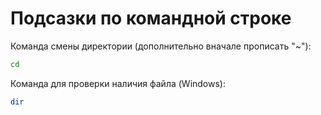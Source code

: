 # Подсазки по командной строке

Команда смены директории (дополнительно вначале прописать "~"):
```sh
cd
```
Команда для проверки наличия файла (Windows):
```sh
dir
```
